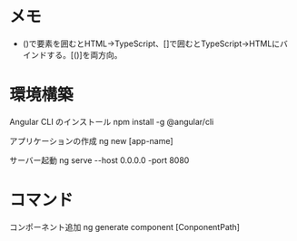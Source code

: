 
# メモ
* ()で要素を囲むとHTML→TypeScript、[]で囲むとTypeScript→HTMLにバインドする。[()]を両方向。

# 環境構築
Angular CLI のインストール
npm install -g @angular/cli

アプリケーションの作成
ng new [app-name]

サーバー起動
ng serve --host 0.0.0.0 -port 8080


# コマンド
コンポーネント追加
ng generate component [ConponentPath]
